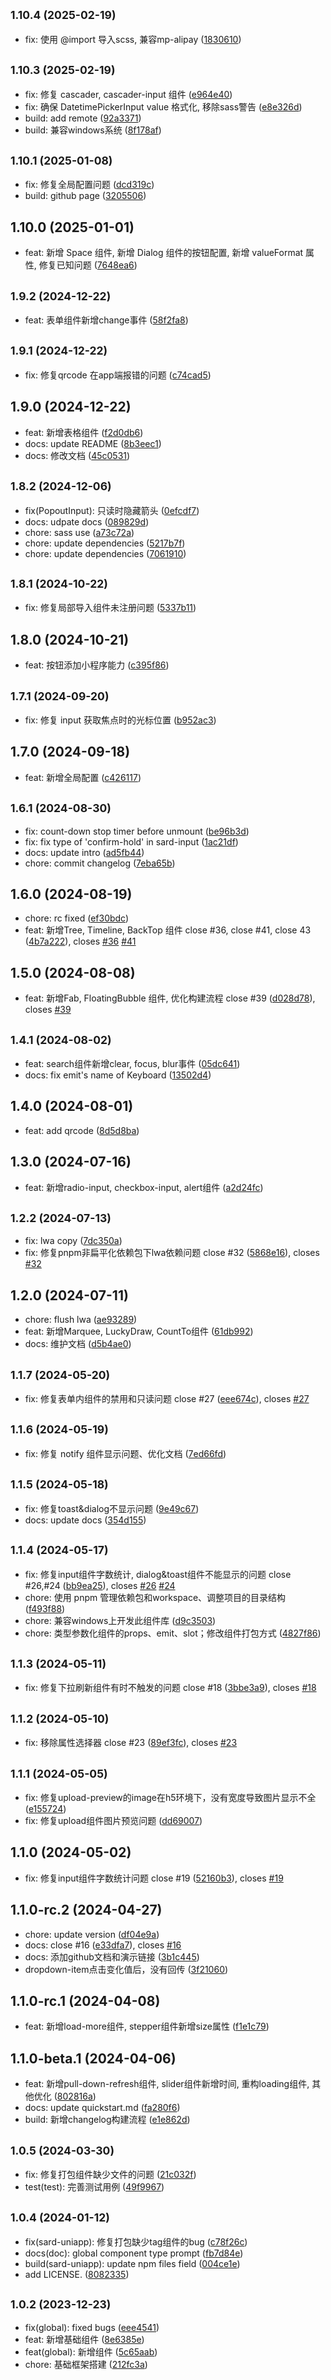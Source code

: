 ## <small>1.10.4 (2025-02-19)</small>

* fix: 使用 @import 导入scss, 兼容mp-alipay ([1830610](https://github.com/sutras/sard-uniapp/commit/1830610))



## <small>1.10.3 (2025-02-19)</small>

* fix: 修复 cascader, cascader-input 组件 ([e964e40](https://github.com/sutras/sard-uniapp/commit/e964e40))
* fix: 确保 DatetimePickerInput value 格式化, 移除sass警告 ([e8e326d](https://github.com/sutras/sard-uniapp/commit/e8e326d))
* build: add remote ([92a3371](https://github.com/sutras/sard-uniapp/commit/92a3371))
* build: 兼容windows系统 ([8f178af](https://github.com/sutras/sard-uniapp/commit/8f178af))



## <small>1.10.1 (2025-01-08)</small>

* fix: 修复全局配置问题 ([dcd319c](https://github.com/sutras/sard-uniapp/commit/dcd319c))
* build: github page ([3205506](https://github.com/sutras/sard-uniapp/commit/3205506))



## 1.10.0 (2025-01-01)

* feat: 新增 Space 组件, 新增 Dialog 组件的按钮配置, 新增 valueFormat 属性, 修复已知问题 ([7648ea6](https://github.com/sutras/sard-uniapp/commit/7648ea6))



## <small>1.9.2 (2024-12-22)</small>

* feat: 表单组件新增change事件 ([58f2fa8](https://github.com/sutras/sard-uniapp/commit/58f2fa8))



## <small>1.9.1 (2024-12-22)</small>

* fix: 修复qrcode 在app端报错的问题 ([c74cad5](https://github.com/sutras/sard-uniapp/commit/c74cad5))



## 1.9.0 (2024-12-22)

* feat: 新增表格组件 ([f2d0db6](https://github.com/sutras/sard-uniapp/commit/f2d0db6))
* docs: update README ([8b3eec1](https://github.com/sutras/sard-uniapp/commit/8b3eec1))
* docs: 修改文档 ([45c0531](https://github.com/sutras/sard-uniapp/commit/45c0531))



## <small>1.8.2 (2024-12-06)</small>

* fix(PopoutInput): 只读时隐藏箭头 ([0efcdf7](https://github.com/sutras/sard-uniapp/commit/0efcdf7))
* docs: udpate docs ([089829d](https://github.com/sutras/sard-uniapp/commit/089829d))
* chore: sass use ([a73c72a](https://github.com/sutras/sard-uniapp/commit/a73c72a))
* chore: update dependencies ([5217b7f](https://github.com/sutras/sard-uniapp/commit/5217b7f))
* chore: update dependencies ([7061910](https://github.com/sutras/sard-uniapp/commit/7061910))



## <small>1.8.1 (2024-10-22)</small>

* fix: 修复局部导入组件未注册问题 ([5337b11](https://github.com/sutras/sard-uniapp/commit/5337b11))



## 1.8.0 (2024-10-21)

* feat: 按钮添加小程序能力 ([c395f86](https://github.com/sutras/sard-uniapp/commit/c395f86))



## <small>1.7.1 (2024-09-20)</small>

* fix: 修复 input 获取焦点时的光标位置 ([b952ac3](https://github.com/sutras/sard-uniapp/commit/b952ac3))



## 1.7.0 (2024-09-18)

* feat: 新增全局配置 ([c426117](https://github.com/sutras/sard-uniapp/commit/c426117))



## <small>1.6.1 (2024-08-30)</small>

* fix: count-down stop timer before unmount ([be96b3d](https://github.com/sutras/sard-uniapp/commit/be96b3d))
* fix: fix type of 'confirm-hold' in sard-input ([1ac21df](https://github.com/sutras/sard-uniapp/commit/1ac21df))
* docs: update intro ([ad5fb44](https://github.com/sutras/sard-uniapp/commit/ad5fb44))
* chore: commit changelog ([7eba65b](https://github.com/sutras/sard-uniapp/commit/7eba65b))



## 1.6.0 (2024-08-19)

* chore: rc fixed ([ef30bdc](https://github.com/sutras/sard-uniapp/commit/ef30bdc))
* feat: 新增Tree, Timeline, BackTop 组件 close #36, close #41, close 43 ([4b7a222](https://github.com/sutras/sard-uniapp/commit/4b7a222)), closes [#36](https://github.com/sutras/sard-uniapp/issues/36) [#41](https://github.com/sutras/sard-uniapp/issues/41)



## 1.5.0 (2024-08-08)

* feat: 新增Fab, FloatingBubble 组件, 优化构建流程 close #39 ([d028d78](https://github.com/sutras/sard-uniapp/commit/d028d78)), closes [#39](https://github.com/sutras/sard-uniapp/issues/39)



## <small>1.4.1 (2024-08-02)</small>

* feat: search组件新增clear, focus, blur事件 ([05dc641](https://github.com/sutras/sard-uniapp/commit/05dc641))
* docs: fix emit's name of Keyboard ([13502d4](https://github.com/sutras/sard-uniapp/commit/13502d4))



## 1.4.0 (2024-08-01)

* feat: add qrcode ([8d5d8ba](https://github.com/sutras/sard-uniapp/commit/8d5d8ba))



## 1.3.0 (2024-07-16)

* feat: 新增radio-input, checkbox-input, alert组件 ([a2d24fc](https://github.com/sutras/sard-uniapp/commit/a2d24fc))



## <small>1.2.2 (2024-07-13)</small>

* fix: lwa copy ([7dc350a](https://github.com/sutras/sard-uniapp/commit/7dc350a))
* fix: 修复pnpm非扁平化依赖包下lwa依赖问题 close #32 ([5868e16](https://github.com/sutras/sard-uniapp/commit/5868e16)), closes [#32](https://github.com/sutras/sard-uniapp/issues/32)



## 1.2.0 (2024-07-11)

* chore: flush lwa ([ae93289](https://github.com/sutras/sard-uniapp/commit/ae93289))
* feat: 新增Marquee, LuckyDraw, CountTo组件 ([61db992](https://github.com/sutras/sard-uniapp/commit/61db992))
* docs: 维护文档 ([d5b4ae0](https://github.com/sutras/sard-uniapp/commit/d5b4ae0))



## <small>1.1.7 (2024-05-20)</small>

* fix: 修复表单内组件的禁用和只读问题 close #27 ([eee674c](https://github.com/sutras/sard-uniapp/commit/eee674c)), closes [#27](https://github.com/sutras/sard-uniapp/issues/27)



## <small>1.1.6 (2024-05-19)</small>

* fix: 修复 notify 组件显示问题、优化文档 ([7ed66fd](https://github.com/sutras/sard-uniapp/commit/7ed66fd))



## <small>1.1.5 (2024-05-18)</small>

* fix: 修复toast&dialog不显示问题 ([9e49c67](https://github.com/sutras/sard-uniapp/commit/9e49c67))
* docs: update docs ([354d155](https://github.com/sutras/sard-uniapp/commit/354d155))



## <small>1.1.4 (2024-05-17)</small>

* fix: 修复input组件字数统计, dialog&toast组件不能显示的问题 close #26,#24 ([bb9ea25](https://github.com/sutras/sard-uniapp/commit/bb9ea25)), closes [#26](https://github.com/sutras/sard-uniapp/issues/26) [#24](https://github.com/sutras/sard-uniapp/issues/24)
* chore: 使用 pnpm 管理依赖包和workspace、调整项目的目录结构 ([f493f88](https://github.com/sutras/sard-uniapp/commit/f493f88))
* chore: 兼容windows上开发此组件库 ([d9c3503](https://github.com/sutras/sard-uniapp/commit/d9c3503))
* chore: 类型参数化组件的props、emit、slot；修改组件打包方式 ([4827f86](https://github.com/sutras/sard-uniapp/commit/4827f86))



## <small>1.1.3 (2024-05-11)</small>

* fix: 修复下拉刷新组件有时不触发的问题 close #18 ([3bbe3a9](https://github.com/sutras/sard-uniapp/commit/3bbe3a9)), closes [#18](https://github.com/sutras/sard-uniapp/issues/18)



## <small>1.1.2 (2024-05-10)</small>

* fix: 移除属性选择器  close #23 ([89ef3fc](https://github.com/sutras/sard-uniapp/commit/89ef3fc)), closes [#23](https://github.com/sutras/sard-uniapp/issues/23)



## <small>1.1.1 (2024-05-05)</small>

* fix: 修复upload-preview的image在h5环境下，没有宽度导致图片显示不全 ([e155724](https://github.com/sutras/sard-uniapp/commit/e155724))
* fix: 修复upload组件图片预览问题 ([dd69007](https://github.com/sutras/sard-uniapp/commit/dd69007))



## 1.1.0 (2024-05-02)

* fix: 修复input组件字数统计问题 close #19 ([52160b3](https://github.com/sutras/sard-uniapp/commit/52160b3)), closes [#19](https://github.com/sutras/sard-uniapp/issues/19)



## 1.1.0-rc.2 (2024-04-27)

* chore: update version ([df04e9a](https://github.com/sutras/sard-uniapp/commit/df04e9a))
* docs: close #16 ([e33dfa7](https://github.com/sutras/sard-uniapp/commit/e33dfa7)), closes [#16](https://github.com/sutras/sard-uniapp/issues/16)
* docs: 添加github文档和演示链接 ([3b1c445](https://github.com/sutras/sard-uniapp/commit/3b1c445))
* dropdown-item点击变化值后，没有回传 ([3f21060](https://github.com/sutras/sard-uniapp/commit/3f21060))



## 1.1.0-rc.1 (2024-04-08)

* feat: 新增load-more组件, stepper组件新增size属性 ([f1e1c79](https://github.com/sutras/sard-uniapp/commit/f1e1c79))



## 1.1.0-beta.1 (2024-04-06)

* feat: 新增pull-down-refresh组件, slider组件新增时间, 重构loading组件, 其他优化 ([802816a](https://github.com/sutras/sard-uniapp/commit/802816a))
* docs: update quickstart.md ([fa280f6](https://github.com/sutras/sard-uniapp/commit/fa280f6))
* build: 新增changelog构建流程 ([e1e862d](https://github.com/sutras/sard-uniapp/commit/e1e862d))



## <small>1.0.5 (2024-03-30)</small>

* fix: 修复打包组件缺少文件的问题 ([21c032f](https://github.com/sutras/sard-uniapp/commit/21c032f))
* test(test): 完善测试用例 ([49f9967](https://github.com/sutras/sard-uniapp/commit/49f9967))



## <small>1.0.4 (2024-01-12)</small>

* fix(sard-uniapp): 修复打包缺少tag组件的bug ([c78f26c](https://github.com/sutras/sard-uniapp/commit/c78f26c))
* docs(doc): global component type prompt ([fb7d84e](https://github.com/sutras/sard-uniapp/commit/fb7d84e))
* build(sard-uniapp): update npm files field ([004ce1e](https://github.com/sutras/sard-uniapp/commit/004ce1e))
* add LICENSE. ([8082335](https://github.com/sutras/sard-uniapp/commit/8082335))



## <small>1.0.2 (2023-12-23)</small>

* fix(global): fixed bugs ([eee4541](https://github.com/sutras/sard-uniapp/commit/eee4541))
* feat: 新增基础组件 ([8e6385e](https://github.com/sutras/sard-uniapp/commit/8e6385e))
* feat(global): 新增组件 ([5c65aab](https://github.com/sutras/sard-uniapp/commit/5c65aab))
* chore: 基础框架搭建 ([212fc3a](https://github.com/sutras/sard-uniapp/commit/212fc3a))



